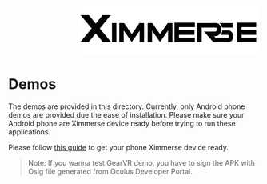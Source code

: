 <div align=right><img src="../Tools/imgs/xim.png" ></div>
<h1>Demos</h1>
The demos are provided in this directory.
Currently, only Android phone demos are provided due the ease of installation.
Please make sure your Android phone are Ximmerse device ready before trying to run these applications. 

Please follow [this guide](https://github.com/Ximmerse/SDK/tree/master/Tools/AndroidXimService) to get your phone Ximmerse device ready.

> Note: If you wanna test GearVR demo, you have to sign the APK with Osig file generated from Oculus Developer Portal. 
